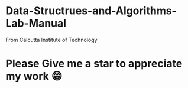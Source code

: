 # Data-Structrues-and-Algorithms-Lab-Manual
From Calcutta Institute of Technology

# Please Give me a star to appreciate my work 😁
